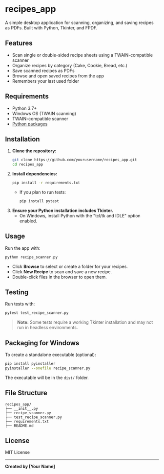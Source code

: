 # recipes_app

A simple desktop application for scanning, organizing, and saving recipes as PDFs. Built with Python, Tkinter, and FPDF.

## Features
- Scan single or double-sided recipe sheets using a TWAIN-compatible scanner
- Organize recipes by category (Cake, Cookie, Bread, etc.)
- Save scanned recipes as PDFs
- Browse and open saved recipes from the app
- Remembers your last used folder

## Requirements
- Python 3.7+
- Windows OS (TWAIN scanning)
- TWAIN-compatible scanner
- [Python packages](#installation)

## Installation
1. **Clone the repository:**
   ```sh
   git clone https://github.com/yourusername/recipes_app.git
   cd recipes_app
   ```
2. **Install dependencies:**
   ```sh
   pip install -r requirements.txt
   ```
   - If you plan to run tests:
     ```sh
     pip install pytest
     ```
3. **Ensure your Python installation includes Tkinter.**
   - On Windows, install Python with the "tcl/tk and IDLE" option enabled.

## Usage
Run the app with:
```sh
python recipe_scanner.py
```

- Click **Browse** to select or create a folder for your recipes.
- Click **New Recipe** to scan and save a new recipe.
- Double-click files in the browser to open them.

## Testing
Run tests with:
```sh
pytest test_recipe_scanner.py
```

> **Note:** Some tests require a working Tkinter installation and may not run in headless environments.

## Packaging for Windows
To create a standalone executable (optional):
```sh
pip install pyinstaller
pyinstaller --onefile recipe_scanner.py
```
The executable will be in the `dist/` folder.

## File Structure
```
recipes_app/
├── __init__.py
├── recipe_scanner.py
├── test_recipe_scanner.py
├── requirements.txt
├── README.md
```

## License
MIT License

---

**Created by [Your Name]**
